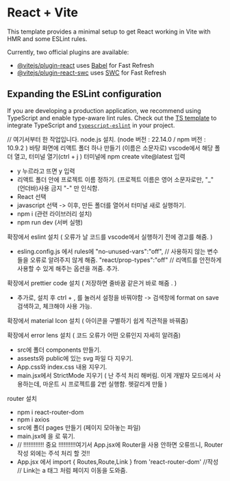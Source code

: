 # React + Vite

This template provides a minimal setup to get React working in Vite with HMR and some ESLint rules.

Currently, two official plugins are available:

- [@vitejs/plugin-react](https://github.com/vitejs/vite-plugin-react/blob/main/packages/plugin-react/README.md) uses [Babel](https://babeljs.io/) for Fast Refresh
- [@vitejs/plugin-react-swc](https://github.com/vitejs/vite-plugin-react-swc) uses [SWC](https://swc.rs/) for Fast Refresh

## Expanding the ESLint configuration

If you are developing a production application, we recommend using TypeScript and enable type-aware lint rules. Check out the [TS template](https://github.com/vitejs/vite/tree/main/packages/create-vite/template-react-ts) to integrate TypeScript and [`typescript-eslint`](https://typescript-eslint.io) in your project.


// 여기서부터 한 작업입니다.
node.js 설치. (node 버전 : 22.14.0 / npm 버전 : 10.9.2 )
바탕 화면에 리액트 폴더 하나 만들기 (이름은 소문자로) vscode에서 해당 폴더 열고, 터미널 열기(ctrl + j )
터미널에 npm create vite@latest 입력

- y 누르라고 뜨면 y 입력
- 리액트 폴더 안에 프로젝트 이름 정하기. (프로젝트 이름은 영어 소문자로만, "\_" (언더바)사용 금지 "-" 만 인식함.
- React 선택
- javascript 선택
  -> 이후, 만든 폴더를 열어서 터미널 새로 실행하기.
- npm i (관련 라이브러리 설치)
- npm run dev (서버 실행)

확장에서 eslint 설치 ( 오류가 날 코드를 vscode에서 실행하기 전에 경고를 해줌. )

- esling.config.js 에서
  rules에 "no-unused-vars":"off", // 사용하지 않는 변수들을 오류로 알려주지 않게 해줌.
  "react/prop-types":"off" // 리액트를 안전하게 사용할 수 있게 해주는 옵션을 꺼줌.
  추가.

확장에서 prettier code 설치 ( 저장하면 줄바꿈 같은거 바로 해줌 . )

- 추가로, 설치 후 ctrl + , 를 눌러서 설정을 바꿔야함
  -> 검색창에 format on save 검색하고, 체크해야 사용 가능.

확장에서 material Icon 설치 ( 아이콘을 구별하기 쉽게 직관적을 바꿔줌)

확장에서 error lens 설치 ( 코드 오류가 어떤 오류인지 자세히 알려줌)

- src에 폴더 components 만들기.
- assests와 public에 있는 svg 파일 다 지우기.
- App.css와 index.css 내용 지우기.
- main.jsx에서 StrictMode 지우기 ( 난 주석 처리 해버림. 이게 개발자 모드에서 사용하는데, 마운트 시 프로젝트를 2번 실행함. 헷갈리게 만듦 )

router 설치

- npm i react-router-dom
- npm i axios 
- src에 폴더 pages 만들기 (페이지 모아놓는 파일)
- main.jsx에 <App/>을 <BrowserRouter>로 묶기.
- // !!!!!!!!!!!! 중요 !!!!!!!!!!여기서 App.jsx에 Router을 사용 안하면 오류뜨니, Router 작성 외에는 주석 처리 할 것!!
- App.jsx 에서 import { Routes,Route,Link } from 'react-router-dom' //작성
  // Link는 a 태그 처럼 페이지 이동을 도와줌.
